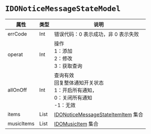 # `IDONoticeMessageStateModel`

| 属性        | 类型    | 说明         |
| ----------- | ------- | ------------ |
| errCode | Int | 错误代码：0 表示成功，非 0 表示失败 |
| operat | Int | 操作<br/>1：添加<br/>2：修改<br/>3：获取查询 |
| allOnOff | Int | 查询有效<br/>回复整体通知开关状态<br/>1：开启所有通知，<br/>0：关闭所有通知<br/>-1：无效 |
| items | List<IDONoticeMessageStateItemItem> | [IDONoticeMessageStateItemItem](IDONoticeMessageStateItemItem.md) 集合 |
| musicItems | List<IDOMusicItem> | [IDOMusicItem](IDOMusicItem.md) 集合 |
